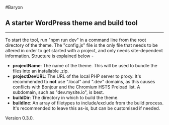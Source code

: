 #Baryon
## A starter WordPress theme and build tool
___

To start the tool, run "npm run dev" in a command line from the root directory of the theme. The "config.js" file is the only file that needs to be altered in order to get started with a project, and only needs site-dependent information. Structure is explained below -

 - **projectName**: The name of the theme. This will be used to bundle the files into an installable .zip.
 - **projectDevURL**: The URL of the local PHP server to proxy. It's recommended to **not** use ".local" and ".dev" domains, as this causes conflicts with Bonjour and the Chromium HSTS Preload list. A subdomain, such as "dev.mysite.io", is best.
 - **buildDir**: The directory in which to build the theme. 
 - **buildInc**: An array of filetypes to include/exclude from the build process. It's recommended to leave this as-is, but can be customised if needed.

 Version 0.3.0.